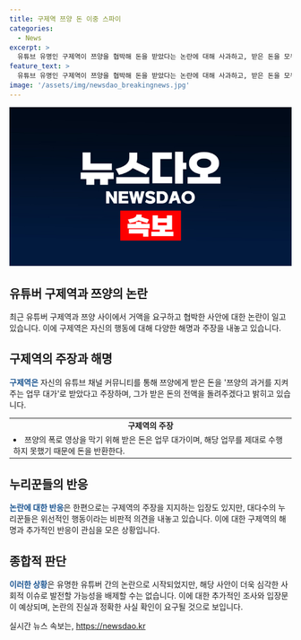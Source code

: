 ```yaml
---
title: 구제역 쯔양 돈 이중 스파이
categories:
  - News
excerpt: >
  유튜브 유명인 구제역이 쯔양을 협박해 돈을 받았다는 논란에 대해 사과하고, 받은 돈을 모두 반환할 것이라고 밝혔다. 그는 쯔양을 지키는 역할을 했지만 그 역할을 제대로 수행하지 못했기 때문에 돈을 돌려주겠다고 설명했다. 하지만 이에 대한 논란이 계속되고 있으며, 온라인에서는 위선적이라는 비판이 빗발쳤다.
feature_text: >
  유튜브 유명인 구제역이 쯔양을 협박해 돈을 받았다는 논란에 대해 사과하고, 받은 돈을 모두 반환할 것이라고 밝혔다. 그는 쯔양을 지키는 역할을 했지만 그 역할을 제대로 수행하지 못했기 때문에 돈을 돌려주겠다고 설명했다. 하지만 이에 대한 논란이 계속되고 있으며, 온라인에서는 위선적이라는 비판이 빗발쳤다.
image: '/assets/img/newsdao_breakingnews.jpg'
---
```


<p><img src="/assets/img/newsdao_breakingnews.jpg" alt="ranknews 속보" /></p>

<h2>유튜버 구제역과 쯔양의 논란</h2>

<p data-ke-size="size16">최근 유튜버 구제역과 쯔양 사이에서 거액을 요구하고 협박한 사안에 대한 논란이 일고 있습니다. 이에 구제역은 자신의 행동에 대해 다양한 해명과 주장을 내놓고 있습니다.</p>

<h2>구제역의 주장과 해명</h2>

<p><b><span style="color: #1a5490;">구제역은</span></b> 자신의 유튜브 채널 커뮤니티를 통해 쯔양에게 받은 돈을 '쯔양의 과거를 지켜주는 업무 대가'로 받았다고 주장하며, 그가 받은 돈의 전액을 돌려주겠다고 밝히고 있습니다.</p>

<table>
  <tr>
    <td style="text-align: center; height: 17px;"><b>구제역의 주장</b></td>
  </tr>
  <tr>
    <td><li>쯔양의 폭로 영상을 막기 위해 받은 돈은 업무 대가이며, 해당 업무를 제대로 수행하지 못했기 때문에 돈을 반환한다.</li></td>
  </tr>
</table>

<h2>누리꾼들의 반응</h2>

<p><b><span style="color: #1a5490;">논란에 대한 반응</span></b>은 한편으로는 구제역의 주장을 지지하는 입장도 있지만, 대다수의 누리꾼들은 위선적인 행동이라는 비판적 의견을 내놓고 있습니다. 이에 대한 구제역의 해명과 추가적인 반응이 관심을 모은 상황입니다.</p>

<h2>종합적 판단</h2>

<p><b><span style="color: #1a5490;">이러한 상황</span></b>은 유명한 유튜버 간의 논란으로 시작되었지만, 해당 사안이 더욱 심각한 사회적 이슈로 발전할 가능성을 배제할 수는 없습니다. 이에 대한 추가적인 조사와 입장문이 예상되며, 논란의 진실과 정확한 사실 확인이 요구될 것으로 보입니다.</p>
실시간 뉴스 속보는, <a href="https://newsdao.kr" rel="dofollow">https://newsdao.kr</a>



